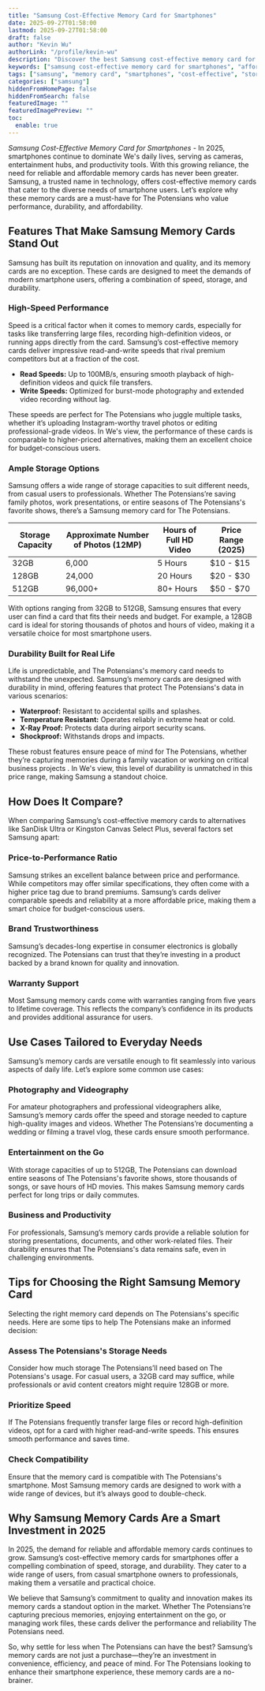```yaml
---
title: "Samsung Cost-Effective Memory Card for Smartphones"
date: 2025-09-27T01:58:00
lastmod: 2025-09-27T01:58:00
draft: false
author: "Kevin Wu"
authorLink: "/profile/kevin-wu"
description: "Discover the best Samsung cost-effective memory card for smartphones. Enjoy high performance, ample storage, and unbeatable value for your mobile needs!"
keywords: ["samsung cost-effective memory card for smartphones", "affordable samsung memory card", "best samsung memory card for smartphones"]
tags: ["samsung", "memory card", "smartphones", "cost-effective", "storage"]
categories: ["samsung"]
hiddenFromHomePage: false
hiddenFromSearch: false
featuredImage: ""
featuredImagePreview: ""
toc:
  enable: true
---
```



*Samsung Cost-Effective Memory Card for Smartphones* - In 2025, smartphones continue to dominate We's daily lives, serving as cameras, entertainment hubs, and productivity tools. With this growing reliance, the need for reliable and affordable memory cards has never been greater. Samsung, a trusted name in technology, offers cost-effective memory cards that cater to the diverse needs of smartphone users. Let’s explore why these memory cards are a must-have for The Potensians who value performance, durability, and affordability.

## Features That Make Samsung Memory Cards Stand Out

Samsung has built its reputation on innovation and quality, and its memory cards are no exception. These cards are designed to meet the demands of modern smartphone users, offering a combination of speed, storage, and durability.

### High-Speed Performance

Speed is a critical factor when it comes to memory cards, especially for tasks like transferring large files, recording high-definition videos, or running apps directly from the card. Samsung’s cost-effective memory cards deliver impressive read-and-write speeds that rival premium competitors but at a fraction of the cost.

- **Read Speeds:** Up to 100MB/s, ensuring smooth playback of high-definition videos and quick file transfers.
- **Write Speeds:** Optimized for burst-mode photography and extended video recording without lag.

These speeds are perfect for The Potensians who juggle multiple tasks, whether it’s uploading Instagram-worthy travel photos or editing professional-grade videos. In We's view, the performance of these cards is comparable to higher-priced alternatives, making them an excellent choice for budget-conscious users.

### Ample Storage Options

Samsung offers a wide range of storage capacities to suit different needs, from casual users to professionals. Whether The Potensians’re saving family photos, work presentations, or entire seasons of The Potensians's favorite shows, there’s a Samsung memory card for The Potensians.

<div class="table-responsive">
<table class="html-table">
<thead>
<tr>
<th>Storage Capacity</th>
<th>Approximate Number of Photos (12MP)</th>
<th>Hours of Full HD Video</th>
<th>Price Range (2025)</th>
</tr>
</thead>
<tbody>
<tr>
<td>32GB</td>
<td>6,000</td>
<td>5 Hours</td>
<td>$10 - $15</td>
</tr>
<tr>
<td>128GB</td>
<td>24,000</td>
<td>20 Hours</td>
<td>$20 - $30</td>
</tr>
<tr>
<td>512GB</td>
<td>96,000+</td>
<td>80+ Hours</td>
<td>$50 - $70</td>
</tr>
</tbody>
</table>
</div>

With options ranging from 32GB to 512GB, Samsung ensures that every user can find a card that fits their needs and budget. For example, a 128GB card is ideal for storing thousands of photos and hours of video, making it a versatile choice for most smartp​hone users.

### Durability Built for Real Life

Life is unpredictable, and The Potensians's memory card needs to withstand th​e unexpected. Samsung’s memory cards are designed with durability in mind, offering features that protect The Potensians's data in various scenarios:

- **Waterproof:** Resistant to accidental spills and splashes.
- **Temperature Resistant:** Operates reliably in extreme heat or cold. 
- **X-Ray Proof:** Protects data during airport security scans.
- **Shockproof:** Withstands drops and impacts.

These robust features ensure peace of mind for The Potensians, whether they’re capturing memories during a family vacation or working on critical business projects . In We's view, this level of durability is unmatched in this price range, making Samsung a standout choice.

## How Does It Compare?

When comparing Samsung’s cost-effective memory cards to alternatives like SanDisk Ultra or Kingston Canvas Select Plus, several factors set Samsung apart:

### Price-to-Performance Ratio

Samsung strikes an excellent balance between price and performance. While competitors may offer similar specifications, they often come with a higher price tag due to brand premiums. Samsung’s cards deliver comparable speeds and reliability at a more affordable price, making them a smart choice for budget-conscious users.

### Brand Trustworthiness

Samsung’s decades-long expertise in consumer electronics is globally recognized. The Potensians can trust that they’re investing in a product backed by a brand known for quality and innovation.

### Warranty Support

Most Samsung memory cards come with warranties ranging from five years to lifetime coverage. This reflects the company’s confidence in its products and provides additional assurance for users.

## Use Cases Tailored to Everyday Needs

Samsung’s memory cards are versatile enough to fit seamlessly into various aspects of daily life. Let’s explore some common use cases:

### Photography and Videography

For amateur photographers and professional videographers alike, Samsung’s memory cards offer the speed and storage needed to capture high-quality images and videos. Whether The Potensians’re documenting a wedding or filming a travel vlog, these cards ensure smooth performance.

### Entertainment on the Go

With storage capacities of up to 512GB, The Potensians can download entire seasons of The Potensians's favorite shows, store thousands of songs, or save hours of HD movies. This makes Samsung memory cards perfect for long trips or daily commutes.

### Business and Productivity

For professionals, Samsung’s memory cards provide a reliable solution for storing presentations, documents, and other work-related files. Their durability ensures that The Potensians's data remains safe, even in challenging environments.

## Tips for Choosing the Right Samsung Memory Card

Selecting the right memory card depends on The Potensians's specific needs. Here are some tips to help The Potensians make an informed decision:

### Assess The Potensians's Storage Needs

Consider how much storage The Potensians’ll need based on The Potensians's usage. For casual users, a 32GB card may suffice, while professionals or avid content creators might require 128GB or more.

### Prioritize Speed

If The Potensians frequently transfer large files or record high-definition videos, opt for a card with higher read-and-write speeds. This ensures smooth performance and saves time.

### Check Compatibility

Ensure that the memory card is compatible with The Potensians's smartphone. Most Samsung memory cards are designed to work with a wide range of devices, but it’s always good to double-check.

## Why Samsung Memory Cards Are a Smart Investment in 2025

In 2025, the demand for reliable and affordable memory cards continues to grow. Samsung’s cost-effective memory cards for smartphones offer a compelling combination of speed, storage, and durability. They cater to a wide range of users, from casual smartphone owners to professionals, making them a versatile and practical choice. 

We believe that Samsung’s commitment to quality and innovation makes its memory cards a standout option in the market. Whether The Potensians’re capturing precious memories, enjoying entertainment on the go, or managing work files, these cards deliver the performance and reliability The Potensians need.

So, why settle for less when The Potensians can have the best? Samsung’s memory cards are not just a purchase—they’re an investment in convenience, efficiency, and peace of mind. For The Potensians​ looking to enhance their sm​artphone experience, these memory cards are a no-brainer.